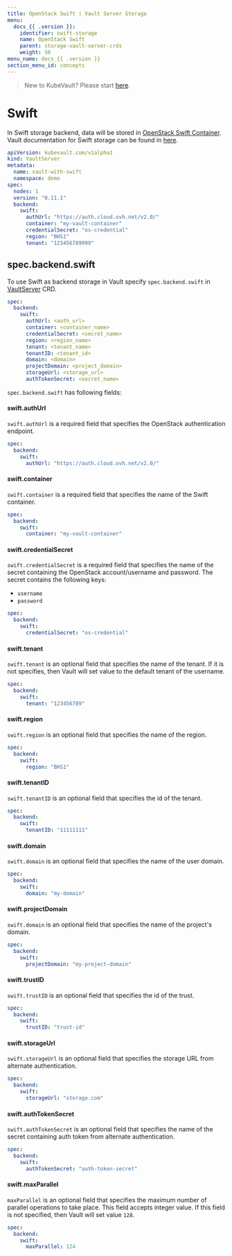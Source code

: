 ```yaml
---
title: OpenStack Swift | Vault Server Storage
menu:
  docs_{{ .version }}:
    identifier: swift-storage
    name: OpenStack Swift
    parent: storage-vault-server-crds
    weight: 50
menu_name: docs_{{ .version }}
section_menu_id: concepts
---
```


> New to KubeVault? Please start [here](/docs/concepts/README.md).

# Swift

In Swift storage backend, data will be stored in [OpenStack Swift Container](http://docs.openstack.org/developer/swift/). Vault documentation for Swift storage can be found in [here](https://www.vaultproject.io/docs/configuration/storage/swift.html).

```yaml
apiVersion: kubevault.com/v1alpha1
kind: VaultServer
metadata:
  name: vault-with-swift
  namespace: demo
spec:
  nodes: 1
  version: "0.11.1"
  backend:
    swift:
      authUrl: "https://auth.cloud.ovh.net/v2.0/"
      container: "my-vault-container"
      credentialSecret: "os-credential"
      region: "BHS1"
      tenant: "123456789999"
```

## spec.backend.swift

To use Swift as backend storage in Vault specify `spec.backend.swift` in [VaultServer](/docs/concepts/vault-server-crds/vaultserver.md) CRD.

```yaml
spec:
  backend:
    swift:
      authUrl: <auth_url>
      container: <container_name>
      credentialSecret: <secret_name>
      region: <region_name>
      tenant: <tenant_name>
      tenantID: <tenant_id>
      domain: <domain>
      projectDomain: <project_domain>
      storageUrl: <storage_url>
      authTokenSecret: <secret_name>
```

`spec.backend.swift` has following fields:

#### swift.authUrl

`swift.authUrl` is a required field that specifies the OpenStack authentication endpoint.

```yaml
spec:
  backend:
    swift:
      authUrl: "https://auth.cloud.ovh.net/v2.0/"
```

#### swift.container

`swift.container` is a required field that specifies the name of the Swift container.

```yaml
spec:
  backend:
    swift:
      container: "my-vault-container"
```

#### swift.credentialSecret

`swift.credentialSecret` is a required field that specifies the name of the secret containing the OpenStack account/username and password. The secret contains the following keys:

- `username`
- `password`

```yaml
spec:
  backend:
    swift:
      credentialSecret: "os-credential"
```

#### swift.tenant

`swift.tenant` is an optional field that specifies the name of the tenant. If it is not specifies, then Vault will set value to the default tenant of the username.

```yaml
spec:
  backend:
    swift:
      tenant: "123456789"
```

#### swift.region

`swift.region` is an optional field that specifies the name of the region.

```yaml
spec:
  backend:
    swift:
      region: "BHS1"
```

#### swift.tenantID

`swift.tenantID` is an optional field that specifies the id of the tenant.

```yaml
spec:
  backend:
    swift:
      tenantID: "11111111"
```

#### swift.domain

`swift.domain` is an optional field that specifies the name of the user domain.

```yaml
spec:
  backend:
    swift:
      domain: "my-domain"
```


#### swift.projectDomain

`swift.domain` is an optional field that specifies the name of the project's domain.

```yaml
spec:
  backend:
    swift:
      projectDomain: "my-project-domain"
```

#### swift.trustID

`swift.trustID` is an optional field that specifies the id of the trust.

```yaml
spec:
  backend:
    swift:
      trustID: "trust-id"
```

#### swift.storageUrl

`swift.storageUrl` is an optional field that specifies the storage URL from alternate authentication.

```yaml
spec:
  backend:
    swift:
      storageUrl: "storage.com"
```

#### swift.authTokenSecret

`swift.authTokenSecret` is an optional field that specifies the name of the secret containing auth token from alternate authentication.

```yaml
spec:
  backend:
    swift:
      authTokenSecret: "auth-token-secret"
```

#### swift.maxParallel

`maxParallel` is an optional field that specifies the maximum number of parallel operations to take place. This field accepts integer value. If this field is not specified, then Vault will set value `128`.

```yaml
spec:
  backend:
    swift:
      maxParallel: 124
```
